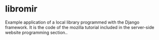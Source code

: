 # libromir
Example application of a local library programmed with the Django framework.
It is the code of the mozilla tutorial included in the server-side website programming section..
